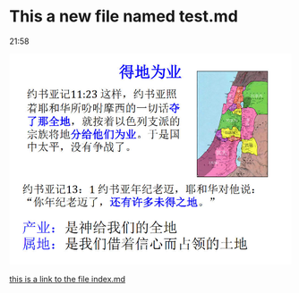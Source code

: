 # This a new file named test.md

21:58

![](202110_31.jpg)

[this is a link to the file index.md](index.md)
